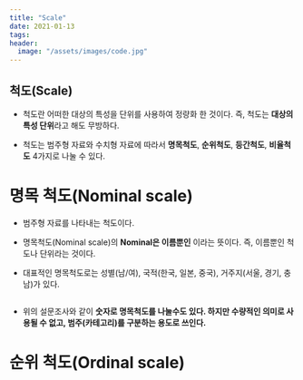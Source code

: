 ```yaml
---
title: "Scale"
date: 2021-01-13
tags:
header:
  image: "/assets/images/code.jpg"
---
```


## 척도(Scale)

* 척도란 어떠한 대상의 특성을 단위를 사용하여 정량화 한 것이다. 즉, 척도는 **대상의 특성 단위**라고 해도 무방하다.

* 척도는 범주형 자료와 수치형 자료에 따라서 **명목척도**, **순위척도**, **등간척도**, **비율척도** 4가지로 나눌 수 있다.



# 명목 척도(Nominal scale)

* 범주형 자료를 나타내는 척도이다.

* 명목척도(Nominal scale)의 **Nominal은 이름뿐인** 이라는 뜻이다. 즉, 이름뿐인 척도나 단위라는 것이다.

* 대표적인 명목척도로는 성별(남/여), 국적(한국, 일본, 중국), 거주지(서울, 경기, 충남)가 있다.

<img src="{{ site.url }}{{ site.baseurl }}/assets/images/Statistics/1.png" alt="">

* 위의 설문조사와 같이 **숫자로 명목척도를 나눌수도 있다. 하지만 수량적인 의미로 사용될 수 없고, 범주(카테고리)를 구분하는 용도로 쓰인다.**


# 순위 척도(Ordinal scale)


